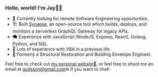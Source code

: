 <!--
**gudsson/gudsson** is a ✨ _special_ ✨ repository because its `README.md` (this file) appears on your GitHub profile.

Here are some ideas to get you started:

- 🔭 I’m currently working on Capstone at Launch School
- 🌱 I’m currently learning ...
- 👯 I’m looking to collaborate on ...
- 🤔 I’m looking for help with ...
- 💬 Ask me about ...
- 📫 How to reach me: ...
- 😄 Pronouns: he/him
- ⚡ Fun fact: ...
-->

### Hello, world! I'm Jay👨‍💻

- 👀   Currently looking for remote Software Engineering opportunties.
- 🏗   Built [Synapse](https://synapse-gateway.github.io), an open-source tool which builds, deploys, and monitors a serverless GraphQL Gateway for legacy APIs.
- 🗨️   Experience with JavaScript (NodeJS, Express, React), Golang, Python, and SQL.
- 🤕   Lots of experience with VBA in a previous life.
- 🚧   Formerly a Structural Restoration and Building Envelope Engineer.

Feel free to check out [my personal website](https://gudsson.ca)🔗, or feel free to shoot me an email at [gudsson@gmail.com](mailto://gudsson@gmail.com)✉ if you want to chat!
